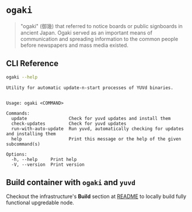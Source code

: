 # `ogaki`

> "ogaki" (御幾) that referred to notice boards or public signboards in ancient
> Japan. Ogaki served as an important means of communication and spreading
> information to the common people before newspapers and mass media existed.

## CLI Reference

``` sh
ogaki --help
```

```
Utility for automatic update-n-start processes of YUVd binaries.


Usage: ogaki <COMMAND>

Commands:
  update                Check for yuvd updates and install them
  check-updates         Check for yuvd updates
  run-with-auto-update  Run yuvd, automatically checking for updates and installing them
  help                  Print this message or the help of the given subcommand(s)

Options:
  -h, --help     Print help
  -V, --version  Print version
```

## Build container with `ogaki` and `yuvd`

Checkout the infrastructure's **Build** section at
[README](../../infrastructure/README.md) to locally build fully functional
upgredable node.
